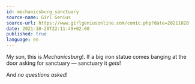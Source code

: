 ```yaml
---
id: mechanicsburg_sanctuary
source-name: Girl Genius
source-url: https://www.girlgeniusonline.com/comic.php?date=20211020
date: 2021-10-20T22:11:49+02:00
published: true
language: en
---
```


My son, this is *Mechanicsburg*!. If a big iron statue comes banging at the door asking for sanctuary — sanctuary it *gets*!

And *no questions asked*!
